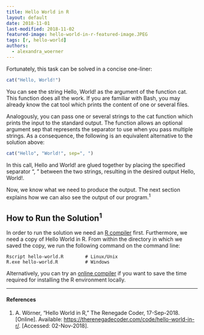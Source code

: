 ```yaml
---
title: Hello World in R
layout: default
date: 2018-11-01
last-modified: 2018-11-02
featured-image: hello-world-in-r-featured-image.JPEG
tags: [r, hello-world]
authors:
  - alexandra_woerner
---
```


Fortunately, this task can be solved in a concise one-liner:

```r
cat("Hello, World!")
```

You can see the string Hello, World! as the argument of the function cat.
This function does all the work. If you are familiar with Bash, you may already
know the cat tool which prints the content of one or several files.

Analogously, you can pass one or several strings to the cat function which prints
the input to the standard output. The function allows an optional argument sep
that represents the separator to use when you pass multiple strings. As a
consequence, the following is an equivalent alternative to the solution above:

```r
cat("Hello", "World!", sep=", ")
```

In this call, Hello and World! are glued together by placing the specified
separator “, ” between the two strings, resulting in the desired output
Hello, World!.

Now, we know what we need to produce the output. The next section explains how
we can also see the output of our program.<sup>1</sup>

## How to Run the Solution<sup>1</sup>

In order to run the solution we need an [R compiler][3] first. Furthermore, we need
a copy of Hello World in R. From within the directory in which we saved the copy,
we run the following command on the command line:

```console
Rscript hello-world.R        # Linux/Unix
R.exe hello-world.R          # Windows
```

Alternatively, you can try an [online compiler][4] if you want to save the time
required for installing the R environment locally.

---

#### References

1. A. Wörner, “Hello World in R,” The Renegade Coder, 17-Sep-2018.
  [Online]. Available: <https://therenegadecoder.com/code/hello-world-in-r/>.
  [Accessed: 02-Nov-2018].


[3]: https://www.r-project.org/
[4]: http://rextester.com/l/r_online_compiler
